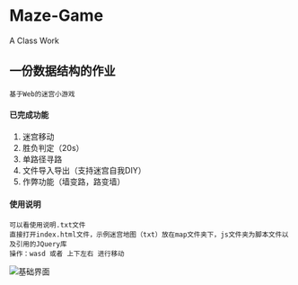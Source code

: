 # Maze-Game
A Class Work
## 一份数据结构的作业
    基于Web的迷宫小游戏
#### 已完成功能
1. 迷宫移动
2. 胜负判定（20s）
3. 单路径寻路
4. 文件导入导出（支持迷宫自我DIY）
5. 作弊功能（墙变路，路变墙）

#### 使用说明
    可以看使用说明.txt文件
    直接打开index.html文件，示例迷宫地图（txt）放在map文件夹下，js文件夹为脚本文件以及引用的JQuery库
    操作：wasd 或者 上下左右 进行移动
![基础界面](/img/运行.png)
